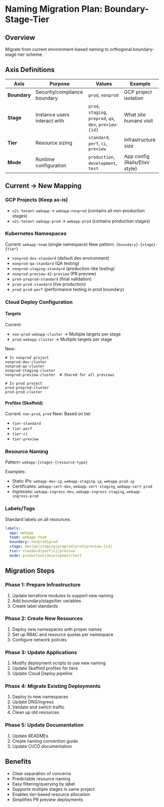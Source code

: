 # Naming Migration Plan: Boundary-Stage-Tier

## Overview
Migrate from current environment-based naming to orthogonal boundary-stage-tier scheme.

## Axis Definitions

| Axis | Purpose | Values | Example |
|------|---------|--------|---------|
| **Boundary** | Security/compliance boundary | `prod`, `nonprod` | GCP project isolation |
| **Stage** | Instance users interact with | `prod`, `staging`, `preprod`, `qa`, `dev`, `preview-{id}` | What site humans visit |
| **Tier** | Resource sizing | `standard`, `perf`, `ci`, `preview` | Infrastructure size |
| **Mode** | Runtime configuration | `production`, `development`, `test` | App config (Rails/Elixir style) |

## Current → New Mapping

### GCP Projects (Keep as-is)
- `u2i-tenant-webapp` → `webapp-nonprod` (contains all non-production stages)
- `u2i-tenant-webapp-prod` → `webapp-prod` (contains production stages)

### Kubernetes Namespaces
Current: `webapp-team` (single namespace)
New pattern: `{boundary}-{stage}-{tier}`
- `nonprod-dev-standard` (default dev environment)
- `nonprod-qa-standard` (QA testing)
- `nonprod-staging-standard` (production-like testing)
- `nonprod-preview-42-preview` (PR preview)
- `prod-preprod-standard` (final validation)
- `prod-prod-standard` (live production)
- `prod-prod-perf` (performance testing in prod boundary)

### Cloud Deploy Configuration

#### Targets
Current:
- `non-prod-webapp-cluster` → Multiple targets per stage
- `prod-webapp-cluster` → Multiple targets per stage

New:
```
# In nonprod project
nonprod-dev-cluster
nonprod-qa-cluster
nonprod-staging-cluster
nonprod-preview-cluster  # Shared for all previews

# In prod project
prod-preprod-cluster
prod-prod-cluster
```

#### Profiles (Skaffold)
Current: `non-prod`, `prod`
New: Based on tier
- `tier-standard`
- `tier-perf`
- `tier-ci`
- `tier-preview`

### Resource Naming

Pattern: `webapp-{stage}-{resource-type}`

Examples:
- Static IPs: `webapp-dev-ip`, `webapp-staging-ip`, `webapp-prod-ip`
- Certificates: `webapp-cert-dev`, `webapp-cert-staging`, `webapp-cert-prod`
- Ingresses: `webapp-ingress-dev`, `webapp-ingress-staging`, `webapp-ingress-prod`

### Labels/Tags

Standard labels on all resources:
```yaml
labels:
  app: webapp
  team: webapp-team
  boundary: nonprod|prod
  stage: dev|qa|staging|preprod|prod|preview-{id}
  tier: standard|perf|ci|preview
  mode: production|development|test
```

## Migration Steps

### Phase 1: Prepare Infrastructure
1. Update terraform modules to support new naming
2. Add boundary/stage/tier variables
3. Create label standards

### Phase 2: Create New Resources
1. Deploy new namespaces with proper names
2. Set up RBAC and resource quotas per namespace
3. Configure network policies

### Phase 3: Update Applications
1. Modify deployment scripts to use new naming
2. Update Skaffold profiles for tiers
3. Update Cloud Deploy pipeline

### Phase 4: Migrate Existing Deployments
1. Deploy to new namespaces
2. Update DNS/ingress
3. Validate and switch traffic
4. Clean up old resources

### Phase 5: Update Documentation
1. Update READMEs
2. Create naming convention guide
3. Update CI/CD documentation

## Benefits
- Clear separation of concerns
- Predictable resource naming
- Easy filtering/querying by label
- Supports multiple stages in same project
- Enables tier-based resource allocation
- Simplifies PR preview deployments